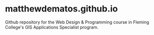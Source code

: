 # matthewdematos.github.io
Github repository for the Web Design &amp; Programming course in Fleming College's GIS Applications Specialist program.
